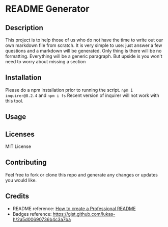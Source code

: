 # README Generator
    
## Description
This project is to help those of us who do not have the time to write out our own markdown file from scratch. It is very simple to use: just answer a few questions and a markdown will be generated. Only thing is there will be no formatting. Everything will be a generic paragraph. But upside is you won't need to worry about missing a section

## Installation
Please do a npm installation prior to running the script.
`npm i inquirer@8.2.4`
and
`npm i fs`
Recent version of inquirer will not work with this tool.


## Usage

## Licenses
MIT License

## Contributing
Feel free to fork or clone this repo and generate any changes or updates you would like.

## Credits
* README reference: [How to create a Professional README](https://coding-boot-camp.github.io/full-stack/github/professional-readme-guide)
* Badges reference: https://gist.github.com/lukas-h/2a5d00690736b4c3a7ba

